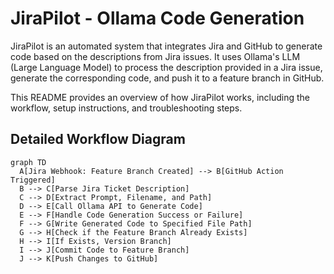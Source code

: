 # JiraPilot - Ollama Code Generation

JiraPilot is an automated system that integrates Jira and GitHub to generate code based on the descriptions from Jira issues. It uses Ollama's LLM (Large Language Model) to process the description provided in a Jira issue, generate the corresponding code, and push it to a feature branch in GitHub.

This README provides an overview of how JiraPilot works, including the workflow, setup instructions, and troubleshooting steps.

## Detailed Workflow Diagram

```mermaid
graph TD
  A[Jira Webhook: Feature Branch Created] --> B[GitHub Action Triggered]
  B --> C[Parse Jira Ticket Description]
  C --> D[Extract Prompt, Filename, and Path]
  D --> E[Call Ollama API to Generate Code]
  E --> F[Handle Code Generation Success or Failure]
  F --> G[Write Generated Code to Specified File Path]
  G --> H[Check if the Feature Branch Already Exists]
  H --> I[If Exists, Version Branch]
  I --> J[Commit Code to Feature Branch]
  J --> K[Push Changes to GitHub]

